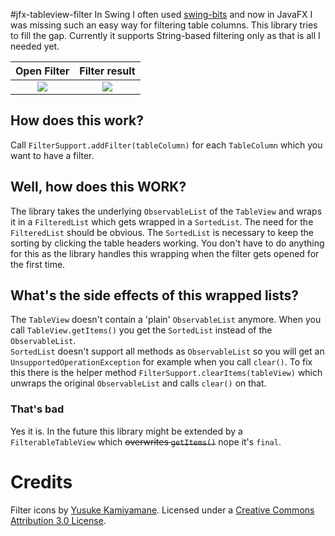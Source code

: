 #jfx-tableview-filter
In Swing I often used [swing-bits](https://github.com/eugener/oxbow) and now in JavaFX I was missing such an easy way for filtering table columns.
This library tries to fill the gap.
Currently it supports String-based filtering only as that is all I needed yet.

 Open Filter            | Filter result
:-------------------------:|:-------------------------:
![](http://i.imgur.com/w0AeGDv.png)  |  ![](http://i.imgur.com/6ozBmAf.png)



## How does this work?
Call `FilterSupport.addFilter(tableColumn)` for each `TableColumn` which you want to have a filter.

## Well, how does this WORK?
The library takes the underlying `ObservableList` of the `TableView` and wraps it in a `FilteredList` which gets wrapped in a `SortedList`.
The need for the `FilteredList` should be obvious.
The `SortedList` is necessary to keep the sorting by clicking the table headers working.
You don't have to do anything for this as the library handles this wrapping when the filter gets opened for the first time.

## What's the side effects of this wrapped lists? 
The `TableView` doesn't contain a 'plain' `ObservableList` anymore.
When you call `TableView.getItems()` you get the `SortedList` instead of the `ObservableList`.  
`SortedList` doesn't support all methods as `ObservableList` so you will get an `UnsupportedOperationException` for example when you call `clear()`.
To fix this there is the helper method `FilterSupport.clearItems(tableView)` which unwraps the original `ObservableList` and calls `clear()` on that.
### That's bad
Yes it is.
In the future this library might be extended by a `FilterableTableView` which ~~overwrites `getItems()`~~ nope it's `final`.

# Credits
Filter icons by [Yusuke Kamiyamane](http://p.yusukekamiyamane.com/). Licensed under a [Creative Commons Attribution 3.0 License](http://creativecommons.org/licenses/by/3.0/).
